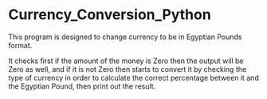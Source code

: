 # Currency_Conversion_Python
This program is designed to change currency to be in Egyptian Pounds format.

It checks first if the amount of the money is Zero then the output will be Zero as well, and if it is not Zero then starts to convert it by checking the type of currency in order to calculate the correct percentage between it and the Egyptian Pound, then print out the result.
